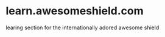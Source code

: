 learn.awesomeshield.com
=======================

learing section for the internationally adored awesome shield
